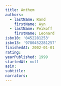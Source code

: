 ```yaml
---
title: Anthem
authors:
  - lastName: Rand
    firstName: Ayn
  - lastName: Peikoff
    firstName: Leonard
isbn10: '0452281253'
isbn13: '9780452281257'
finishedAt: 2002-01-01
rating:
yearPublished: 1999
startedAt: null
asin:
subtitle:
narrators:
---
```

